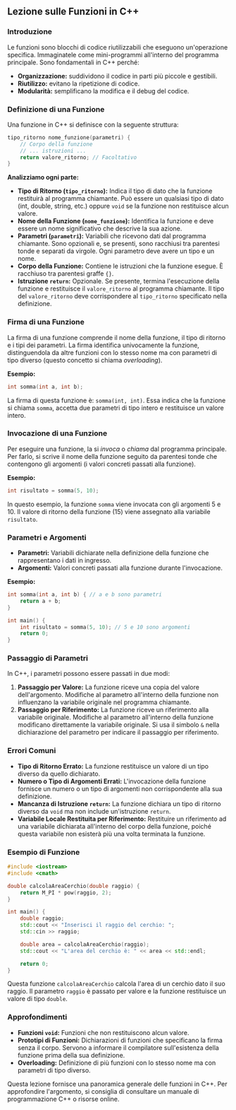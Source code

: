 ## Lezione sulle Funzioni in C++

### Introduzione

Le funzioni sono blocchi di codice riutilizzabili che eseguono un'operazione specifica. Immaginatele come mini-programmi all'interno del programma principale. Sono fondamentali in C++ perché:

*   **Organizzazione:** suddividono il codice in parti più piccole e gestibili.
*   **Riutilizzo:** evitano la ripetizione di codice.
*   **Modularità:** semplificano la modifica e il debug del codice.

### Definizione di una Funzione

Una funzione in C++ si definisce con la seguente struttura:

```c++
tipo_ritorno nome_funzione(parametri) {
    // Corpo della funzione
    // ... istruzioni ...
    return valore_ritorno; // Facoltativo
}
```

**Analizziamo ogni parte:**

*   **Tipo di Ritorno (`tipo_ritorno`):** Indica il tipo di dato che la funzione restituirà al programma chiamante. Può essere un qualsiasi tipo di dato (int, double, string, etc.) oppure `void` se la funzione non restituisce alcun valore.
*   **Nome della Funzione (`nome_funzione`):** Identifica la funzione e deve essere un nome significativo che descrive la sua azione.
*   **Parametri (`parametri`):** Variabili che ricevono dati dal programma chiamante. Sono opzionali e, se presenti, sono racchiusi tra parentesi tonde e separati da virgole. Ogni parametro deve avere un tipo e un nome.
*   **Corpo della Funzione:** Contiene le istruzioni che la funzione esegue. È racchiuso tra parentesi graffe `{}`.
*   **Istruzione `return`:** Opzionale. Se presente, termina l'esecuzione della funzione e restituisce il `valore_ritorno` al programma chiamante. Il tipo del `valore_ritorno` deve corrispondere al `tipo_ritorno` specificato nella definizione.

### Firma di una Funzione

La firma di una funzione comprende il nome della funzione, il tipo di ritorno e i tipi dei parametri. La firma identifica univocamente la funzione, distinguendola da altre funzioni con lo stesso nome ma con parametri di tipo diverso (questo concetto si chiama *overloading*).

**Esempio:**

```c++
int somma(int a, int b);
```

La firma di questa funzione è: `somma(int, int)`.  Essa indica che la funzione si chiama `somma`, accetta due parametri di tipo intero e restituisce un valore intero.

### Invocazione di una Funzione

Per eseguire una funzione, la si *invoca* o *chiama* dal programma principale. Per farlo, si scrive il nome della funzione seguito da parentesi tonde che contengono gli argomenti (i valori concreti passati alla funzione).

**Esempio:**

```c++
int risultato = somma(5, 10);
```

In questo esempio, la funzione `somma` viene invocata con gli argomenti 5 e 10. Il valore di ritorno della funzione (15) viene assegnato alla variabile `risultato`.

### Parametri e Argomenti

*   **Parametri:** Variabili dichiarate nella definizione della funzione che rappresentano i dati in ingresso.
*   **Argomenti:** Valori concreti passati alla funzione durante l'invocazione.

**Esempio:**

```c++
int somma(int a, int b) { // a e b sono parametri
    return a + b;
}

int main() {
    int risultato = somma(5, 10); // 5 e 10 sono argomenti
    return 0;
}
```

### Passaggio di Parametri

In C++, i parametri possono essere passati in due modi:

1.  **Passaggio per Valore:** La funzione riceve una copia del valore dell'argomento. Modifiche al parametro all'interno della funzione non influenzano la variabile originale nel programma chiamante.
2.  **Passaggio per Riferimento:** La funzione riceve un riferimento alla variabile originale. Modifiche al parametro all'interno della funzione modificano direttamente la variabile originale. Si usa il simbolo `&` nella dichiarazione del parametro per indicare il passaggio per riferimento.

### Errori Comuni

*   **Tipo di Ritorno Errato:** La funzione restituisce un valore di un tipo diverso da quello dichiarato.
*   **Numero o Tipo di Argomenti Errati:** L'invocazione della funzione fornisce un numero o un tipo di argomenti non corrispondente alla sua definizione.
*   **Mancanza di Istruzione `return`:** La funzione dichiara un tipo di ritorno diverso da `void` ma non include un'istruzione `return`.
*   **Variabile Locale Restituita per Riferimento:** Restituire un riferimento ad una variabile dichiarata all'interno del corpo della funzione, poiché questa variabile non esisterà più una volta terminata la funzione.

### Esempio di Funzione

```c++
#include <iostream>
#include <cmath>

double calcolaAreaCerchio(double raggio) {
    return M_PI * pow(raggio, 2);
}

int main() {
    double raggio;
    std::cout << "Inserisci il raggio del cerchio: ";
    std::cin >> raggio;

    double area = calcolaAreaCerchio(raggio);
    std::cout << "L'area del cerchio è: " << area << std::endl;

    return 0;
}
```

Questa funzione `calcolaAreaCerchio` calcola l'area di un cerchio dato il suo raggio. Il parametro `raggio` è passato per valore e la funzione restituisce un valore di tipo `double`.

### Approfondimenti

*   **Funzioni `void`:** Funzioni che non restituiscono alcun valore.
*   **Prototipi di Funzioni:** Dichiarazioni di funzioni che specificano la firma senza il corpo. Servono a informare il compilatore sull'esistenza della funzione prima della sua definizione.
*   **Overloading:** Definizione di più funzioni con lo stesso nome ma con parametri di tipo diverso.

Questa lezione fornisce una panoramica generale delle funzioni in C++. Per approfondire l'argomento, si consiglia di consultare un manuale di programmazione C++ o risorse online.
